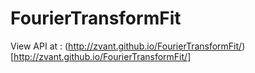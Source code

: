 # FourierTransformFit

View API at : (http://zvant.github.io/FourierTransformFit/)[http://zvant.github.io/FourierTransformFit/]

